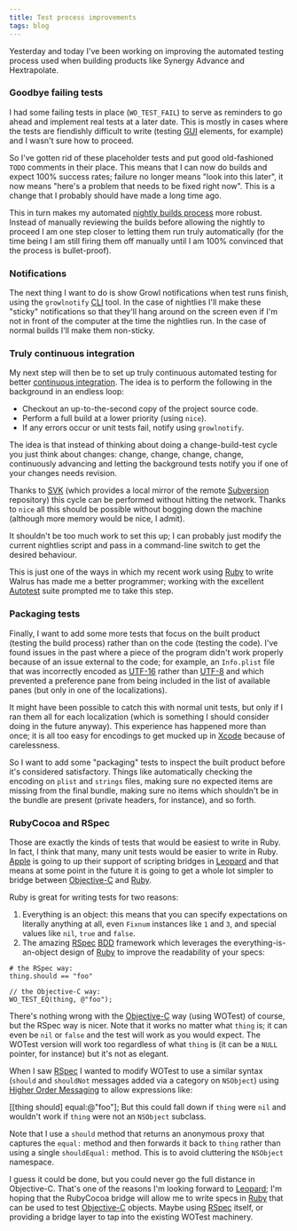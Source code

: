 ```yaml
---
title: Test process improvements
tags: blog
---
```


Yesterday and today I've been working on improving the automated testing process used when building products like Synergy Advance and Hextrapolate.

### Goodbye failing tests

I had some failing tests in place (`WO_TEST_FAIL`) to serve as reminders to go ahead and implement real tests at a later date. This is mostly in cases where the tests are fiendishly difficult to write (testing [GUI](http://wincent.dev/wiki/GUI) elements, for example) and I wasn't sure how to proceed.

So I've gotten rid of these placeholder tests and put good old-fashioned `TODO` comments in their place. This means that I can now do builds and expect 100% success rates; failure no longer means "look into this later", it now means "here's a problem that needs to be fixed right now". This is a change that I probably should have made a long time ago.

This in turn makes my automated [nightly builds process](http://wincent.dev/s/nightlies/) more robust. Instead of manually reviewing the builds before allowing the nightly to proceed I am one step closer to letting them run truly automatically (for the time being I am still firing them off manually until I am 100% convinced that the process is bullet-proof).

### Notifications

The next thing I want to do is show Growl notifications when test runs finish, using the `growlnotify` [CLI](http://wincent.dev/wiki/CLI) tool. In the case of nightlies I'll make these "sticky" notifications so that they'll hang around on the screen even if I'm not in front of the computer at the time the nightlies run. In the case of normal builds I'll make them non-sticky.

### Truly continuous integration

My next step will then be to set up truly continuous automated testing for better [continuous integration](http://wincent.dev/wiki/continuous%20integration). The idea is to perform the following in the background in an endless loop:

-   Checkout an up-to-the-second copy of the project source code.
-   Perform a full build at a lower priority (using `nice`).
-   If any errors occur or unit tests fail, notify using `growlnotify`.

The idea is that instead of thinking about doing a change-build-test cycle you just think about changes: change, change, change, change, continuously advancing and letting the background tests notify you if one of your changes needs revision.

Thanks to [SVK](http://wincent.dev/wiki/SVK) (which provides a local mirror of the remote [Subversion](http://wincent.dev/wiki/Subversion) repository) this cycle can be performed without hitting the network. Thanks to `nice` all this should be possible without bogging down the machine (although more memory would be nice, I admit).

It shouldn't be too much work to set this up; I can probably just modify the current nightlies script and pass in a command-line switch to get the desired behaviour.

This is just one of the ways in which my recent work using [Ruby](http://wincent.dev/wiki/Ruby) to write Walrus has made me a better programmer; working with the excellent [Autotest](http://wincent.dev/wiki/Autotest) suite prompted me to take this step.

### Packaging tests

Finally, I want to add some more tests that focus on the built product (testing the build process) rather than on the code (testing the code). I've found issues in the past where a piece of the program didn't work properly because of an issue external to the code; for example, an `Info.plist` file that was incorrectly encoded as [UTF-16](http://wincent.dev/wiki/UTF-16) rather than [UTF-8](http://wincent.dev/wiki/UTF-8) and which prevented a preference pane from being included in the list of available panes (but only in one of the localizations).

It might have been possible to catch this with normal unit tests, but only if I ran them all for each localization (which is something I should consider doing in the future anyway). This experience has happened more than once; it is all too easy for encodings to get mucked up in [Xcode](http://wincent.dev/wiki/Xcode) because of carelessness.

So I want to add some "packaging" tests to inspect the built product before it's considered satisfactory. Things like automatically checking the encoding on `plist` and `strings` files, making sure no expected items are missing from the final bundle, making sure no items which shouldn't be in the bundle are present (private headers, for instance), and so forth.

### RubyCocoa and RSpec

Those are exactly the kinds of tests that would be easiest to write in Ruby. In fact, I think that many, many unit tests would be easier to write in Ruby. [Apple](http://wincent.dev/wiki/Apple) is going to up their support of scripting bridges in [Leopard](http://wincent.dev/wiki/Leopard) and that means at some point in the future it is going to get a whole lot simpler to bridge between [Objective-C](http://wincent.dev/wiki/Objective-C) and [Ruby](http://wincent.dev/wiki/Ruby).

Ruby is great for writing tests for two reasons:

1.  Everything is an object: this means that you can specify expectations on literally anything at all, even `Fixnum` instances like `1` and `3`, and special values like `nil`, `true` and `false`.
2.  The amazing [RSpec](http://wincent.dev/wiki/RSpec) [BDD](http://wincent.dev/wiki/BDD) framework which leverages the everything-is-an-object design of [Ruby](http://wincent.dev/wiki/Ruby) to improve the readability of your specs:

<!-- -->

    # the RSpec way:
    thing.should == "foo"

    // the Objective-C way:
    WO_TEST_EQ(thing, @"foo");

There's nothing wrong with the [Objective-C](http://wincent.dev/wiki/Objective-C) way (using WOTest) of course, but the RSpec way is nicer. Note that it works no matter what `thing` is; it can even be `nil` or `false` and the test will work as you would expect. The WOTest version will work too regardless of what `thing` is (it can be a `NULL` pointer, for instance) but it's not as elegant.

When I saw [RSpec](http://wincent.dev/wiki/RSpec) I wanted to modify WOTest to use a similar syntax (`should` and `shouldNot` messages added via a category on `NSObject`) using [Higher Order Messaging](http://wincent.dev/wiki/Higher%20Order%20Messaging) to allow expressions like:

\[\[thing should\] equal:@"foo"\]; But this could fall down if `thing` were `nil` and wouldn't work if `thing` were not an `NSObject` subclass.

Note that I use a `should` method that returns an anonymous proxy that captures the `equal:` method and then forwards it back to `thing` rather than using a single `shouldEqual:` method. This is to avoid cluttering the `NSObject` namespace.

I guess it could be done, but you could never go the full distance in Objective-C. That's one of the reasons I'm looking forward to [Leopard](http://wincent.dev/wiki/Leopard); I'm hoping that the RubyCocoa bridge will allow me to write specs in [Ruby](http://wincent.dev/wiki/Ruby) that can be used to test [Objective-C](http://wincent.dev/wiki/Objective-C) objects. Maybe using [RSpec](http://wincent.dev/wiki/RSpec) itself, or providing a bridge layer to tap into the existing WOTest machinery.

